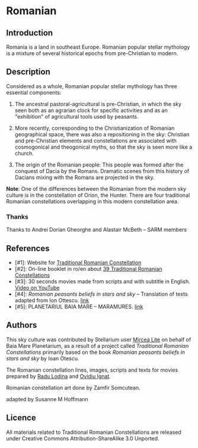 # Romanian

## Introduction

Romania is a land in southeast Europe. Romanian popular stellar mythology is a mixture of several historical epochs from pre-Christian to modern.

## Description

Considered as a whole, Romanian popular stellar mythology has three essential components:

 1) The ancestral pastoral-agricultural is pre-Christian, in which the sky seen both as an agrarian clock for specific activities and as an "exhibition" of agricultural tools used by peasants.

 2) More recently, corresponding to the Christianization of Romanian geographical space, there was also a repositioning in the sky: Christian and pre-Christian elements and constellations are associated with cosmogonical and theogonical myths, so that the sky is seen more like a church. 

 3) The origin of the Romanian people: This people was formed after the conquest of Dacia by the Romans. Dramatic scenes from this history of Dacians mixing with the Romans are projected in the sky. 
 
__Note__: One of the differences between the Romanian from the modern sky culture is in the constellation of Orion, the Hunter. There are four traditional Romanian constellations overlapping in this modern constellation area.

### Thanks

Thanks to Andrei Dorian Gheorghe and Alastair McBeth – SARM members

## References

- [#1]: Website for [Traditional Romanian Constellation](http://www.crt-ro.com)
- [#2]: On-line booklet in ro/en about [39 Traditional Romanian Constellations](http://www.slideshare.net/planetariubm/broura-constelaii-romanesti-tradiionale)
- [#3]: 30 seconds movies made from scripts and with subtitle in English. [Video on YouTube](http://www.youtube.com/playlist?list=PLwaYDxThuSyGt1Pw55UxfI9802pq5fFro)
- [#4]: _Romanian peasants beliefs in stars and sky_ – Translation of texts adapted from Ion Ottescu. [link](http://www.sarm.ro/newsite/index.php?id=1&zi=29&luna=12&an=2009&act=news)
- [#5]: PLANETARIUL BAIA MARE – MARAMURES. [link](http://planetariubm.ro/)

## Authors

This sky culture was contributed by Stellarium user [Mircea Lite](mailto:MirceaLite@yahoo.com) on behalf of Baia Mare Planetarium, as a result of a project called _Traditional Romanian Constellations_ primarily based on the book _Romanian peasants beliefs in stars and sky_ by Ioan Otescu.

The Romanian constellation lines, images, scripts and texts for movies prepared by [Radu Lodina](mailto:rlodina@gmail.com) and [Ovidiu Ignat](mailto:OviIgnat@yahoo.com).

Romanian constellation art done by Zamfir Somcutean.

adapted by Susanne M Hoffmann

## Licence

All materials related to Traditional Romanian Constellations are released under Creative Commons Attribution-ShareAlike 3.0 Unported.
